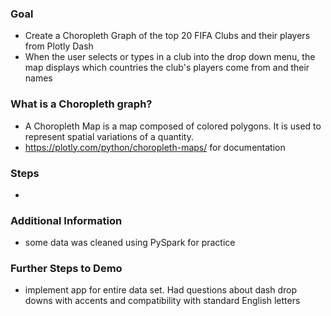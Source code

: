 ### Goal
- Create a Choropleth Graph of the top 20 FIFA Clubs and their players from Plotly Dash
- When the user selects or types in a club into the drop down menu, the map displays which countries the club's players come from
  and their names

### What is a Choropleth graph?
- A Choropleth Map is a map composed of colored polygons. It is used to represent spatial variations of a quantity. 
- https://plotly.com/python/choropleth-maps/ for documentation

### Steps
- 




### Additional Information
- some data was cleaned using PySpark for practice 

### Further Steps to Demo
- implement app for entire data set. Had questions about dash drop downs with accents and compatibility with standard English letters